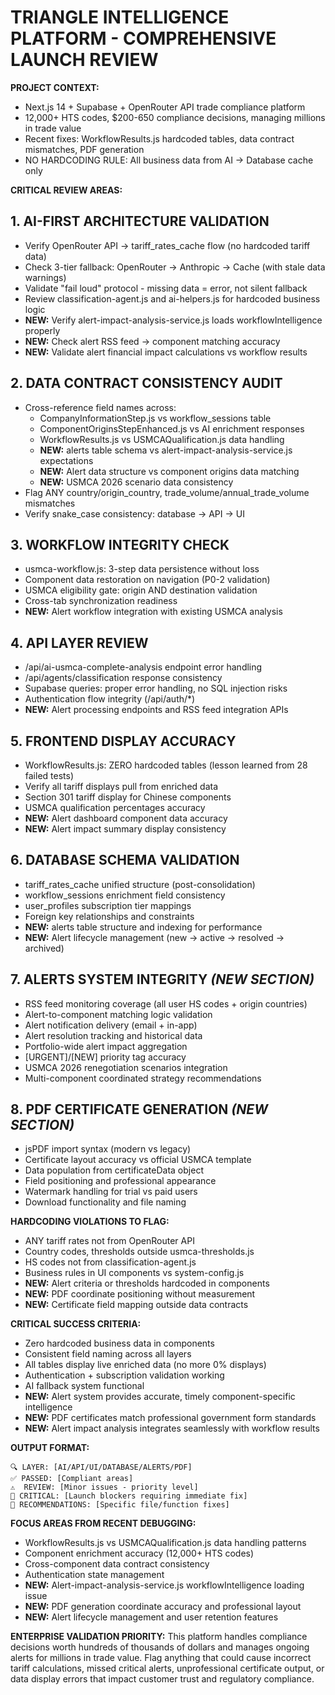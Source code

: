 # TRIANGLE INTELLIGENCE PLATFORM - COMPREHENSIVE LAUNCH REVIEW

**PROJECT CONTEXT:**
- Next.js 14 + Supabase + OpenRouter API trade compliance platform
- 12,000+ HTS codes, $200-650 compliance decisions, managing millions in trade value
- Recent fixes: WorkflowResults.js hardcoded tables, data contract mismatches, PDF generation
- NO HARDCODING RULE: All business data from AI → Database cache only

**CRITICAL REVIEW AREAS:**

## 1. **AI-FIRST ARCHITECTURE VALIDATION**
   - Verify OpenRouter API → tariff_rates_cache flow (no hardcoded tariff data)
   - Check 3-tier fallback: OpenRouter → Anthropic → Cache (with stale data warnings)
   - Validate "fail loud" protocol - missing data = error, not silent fallback
   - Review classification-agent.js and ai-helpers.js for hardcoded business logic
   - **NEW:** Verify alert-impact-analysis-service.js loads workflowIntelligence properly
   - **NEW:** Check alert RSS feed → component matching accuracy
   - **NEW:** Validate alert financial impact calculations vs workflow results

## 2. **DATA CONTRACT CONSISTENCY AUDIT**
   - Cross-reference field names across:
     * CompanyInformationStep.js vs workflow_sessions table
     * ComponentOriginsStepEnhanced.js vs AI enrichment responses  
     * WorkflowResults.js vs USMCAQualification.js data handling
     * **NEW:** alerts table schema vs alert-impact-analysis-service.js expectations
     * **NEW:** Alert data structure vs component origins data matching
     * **NEW:** USMCA 2026 scenario data consistency
   - Flag ANY country/origin_country, trade_volume/annual_trade_volume mismatches
   - Verify snake_case consistency: database → API → UI

## 3. **WORKFLOW INTEGRITY CHECK**
   - usmca-workflow.js: 3-step data persistence without loss
   - Component data restoration on navigation (P0-2 validation)
   - USMCA eligibility gate: origin AND destination validation
   - Cross-tab synchronization readiness
   - **NEW:** Alert workflow integration with existing USMCA analysis

## 4. **API LAYER REVIEW**
   - /api/ai-usmca-complete-analysis endpoint error handling
   - /api/agents/classification response consistency
   - Supabase queries: proper error handling, no SQL injection risks
   - Authentication flow integrity (/api/auth/*)
   - **NEW:** Alert processing endpoints and RSS feed integration APIs

## 5. **FRONTEND DISPLAY ACCURACY**
   - WorkflowResults.js: ZERO hardcoded tables (lesson learned from 28 failed tests)
   - Verify all tariff displays pull from enriched data
   - Section 301 tariff display for Chinese components
   - USMCA qualification percentages accuracy
   - **NEW:** Alert dashboard component data accuracy
   - **NEW:** Alert impact summary display consistency

## 6. **DATABASE SCHEMA VALIDATION**
   - tariff_rates_cache unified structure (post-consolidation)
   - workflow_sessions enrichment field consistency
   - user_profiles subscription tier mappings
   - Foreign key relationships and constraints
   - **NEW:** alerts table structure and indexing for performance
   - **NEW:** Alert lifecycle management (new → active → resolved → archived)

## 7. **ALERTS SYSTEM INTEGRITY** *(NEW SECTION)*
   - RSS feed monitoring coverage (all user HS codes + origin countries)
   - Alert-to-component matching logic validation
   - Alert notification delivery (email + in-app)
   - Alert resolution tracking and historical data
   - Portfolio-wide alert impact aggregation
   - [URGENT]/[NEW] priority tag accuracy
   - USMCA 2026 renegotiation scenarios integration
   - Multi-component coordinated strategy recommendations

## 8. **PDF CERTIFICATE GENERATION** *(NEW SECTION)*
   - jsPDF import syntax (modern vs legacy)
   - Certificate layout accuracy vs official USMCA template
   - Data population from certificateData object
   - Field positioning and professional appearance
   - Watermark handling for trial vs paid users
   - Download functionality and file naming

**HARDCODING VIOLATIONS TO FLAG:**
- ANY tariff rates not from OpenRouter API
- Country codes, thresholds outside usmca-thresholds.js
- HS codes not from classification-agent.js
- Business rules in UI components vs system-config.js
- **NEW:** Alert criteria or thresholds hardcoded in components
- **NEW:** PDF coordinate positioning without measurement
- **NEW:** Certificate field mapping outside data contracts

**CRITICAL SUCCESS CRITERIA:**
- Zero hardcoded business data in components
- Consistent field naming across all layers
- All tables display live enriched data (no more 0% displays)
- Authentication + subscription validation working
- AI fallback system functional
- **NEW:** Alert system provides accurate, timely component-specific intelligence
- **NEW:** PDF certificates match professional government form standards
- **NEW:** Alert impact analysis integrates seamlessly with workflow results

**OUTPUT FORMAT:**
```
🔍 LAYER: [AI/API/UI/DATABASE/ALERTS/PDF]
✅ PASSED: [Compliant areas]
⚠️  REVIEW: [Minor issues - priority level]
🚨 CRITICAL: [Launch blockers requiring immediate fix]
🔧 RECOMMENDATIONS: [Specific file/function fixes]
```

**FOCUS AREAS FROM RECENT DEBUGGING:**
- WorkflowResults.js vs USMCAQualification.js data handling patterns
- Component enrichment accuracy (12,000+ HTS codes)
- Cross-component data contract consistency
- Authentication state management
- **NEW:** Alert-impact-analysis-service.js workflowIntelligence loading issue
- **NEW:** PDF generation coordinate accuracy and professional layout
- **NEW:** Alert lifecycle management and user retention features

**ENTERPRISE VALIDATION PRIORITY:**
This platform handles compliance decisions worth hundreds of thousands of dollars and manages ongoing alerts for millions in trade value. Flag anything that could cause incorrect tariff calculations, missed critical alerts, unprofessional certificate output, or data display errors that impact customer trust and regulatory compliance.